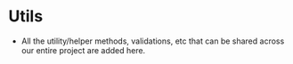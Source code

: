 # Utils

* All the utility/helper methods, validations, etc that can be shared across our entire project are added here.
